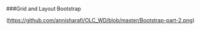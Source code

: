 ###Grid and Layout Bootstrap

(https://github.com/annisharafi/OLC_WD/blob/master/Bootstrap-part-2.png)

